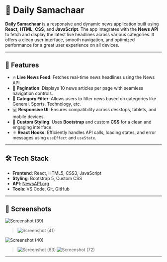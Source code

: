 # 📰 Daily Samachaar

**Daily Samachaar** is a responsive and dynamic news application built using **React**, **HTML**, **CSS**, and **JavaScript**. The app integrates with the **News API** to fetch and display the latest live headlines across various categories. It offers a clean user interface, smooth navigation, and optimized performance for a great user experience on all devices.

---

## 🚀 Features

- 🔥 **Live News Feed**: Fetches real-time news headlines using the News API.
- 📑 **Pagination**: Displays 10 news articles per page with seamless navigation controls.
- 🧭 **Category Filter**: Allows users to filter news based on categories like General, Sports, Technology, etc.
- 💻 **Responsive UI**: Ensures compatibility across desktops, tablets, and mobile devices.
- 🎨 **Custom Styling**: Uses **Bootstrap** and custom **CSS** for a clean and engaging interface.
- ⚛️ **React Hooks**: Efficiently handles API calls, loading states, and error messages using `useEffect` and `useState`.

---

## 🛠️ Tech Stack

- **Frontend**: React, HTML5, CSS3, JavaScript  
- **Styling**: Bootstrap 5, Custom CSS  
- **API**: [NewsAPI.org](https://newsapi.org/)  
- **Tools**: VS Code, Git, GitHub  

---

## 📸 Screenshots     

![Screenshot (39)](https://github.com/user-attachments/assets/430ceb99-cbc3-41cd-a757-1f47e53666eb)



> ![Screenshot (41)](https://github.com/user-attachments/assets/ae68807c-d8fa-43e4-b580-960f0958b7dc)
>
>   
![Screenshot (40)](https://github.com/user-attachments/assets/7f919ab2-c3a3-4559-83d3-32a12bdecb8e)

>   
>![Screenshot (63)](https://github.com/user-attachments/assets/071b3002-26df-4143-a433-05ea2e54ab5b)
> ![Screenshot (72)](https://github.com/user-attachments/assets/74bb5f2f-c299-4e51-89cf-004e124b796f)





---


